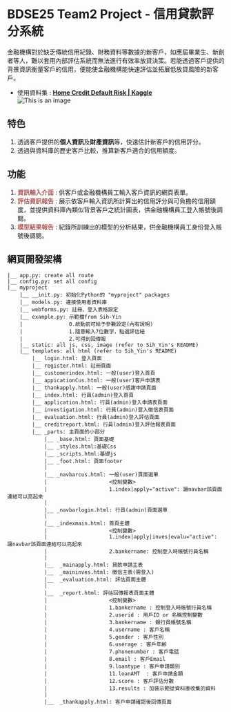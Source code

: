 # BDSE25 Team2 Project - 信用貸款評分系統

金融機構對於缺乏傳統信用紀錄、財務資料等數據的新客戶，如應屆畢業生、新創者等人，難以套用內部評估系統而無法進行有效率放貸決策。若能透過客戶提供的背景資訊衡量客戶的信用，便能使金融機構能快速評估並拓展低放貸風險的新客戶。

* 使用資料集 : **[Home Credit Default Risk | Kaggle](https://www.kaggle.com/c/home-credit-default-risk)**<br>
![This is an image](https://www.homecredit.net/~/media/Images/H/Home-Credit-Group/logo/hcg-logo.png?h=71&iar=0&w=121)

## 特色
1.  透過客戶提供的**個人資訊**及**財產資訊**等，快速估計新客戶的信用評分。
2.  透過與資料庫的歷史客戶比較，推算新客戶適合的信用額度。


## 功能
1.  <span style="color: #AD5A5A">**資訊輸入介面**</span> : 供客戶或金融機構員工輸入客戶資訊的網頁表單。
2.  <span style="color: #AD5A5A">**評估資訊報告**</span> : 展示依客戶輸入資訊所計算出的信用評分與可負擔的信用額度，並提供資料庫內類似背景客戶之統計圖表，供金融機構員工登入帳號後調閱。
3. <span style="color: #AD5A5A">**模型結果報告**</span> : 紀錄所訓練出的模型的分析結果，供金融機構員工身份登入帳號後調閱。

## 網頁開發架構

```
|__ app.py: create all route
|__ config.py: set all config
|__ myproject
    |__ __init.py: 初始化Python的 "myproject" packages
    |__ models.py: 連接使用者資料庫
    |__ webforms.py: 註冊、登入表格設定
    |__ example.py: 示範檔from Sih-Yin
    |               0.啟動前可給予參數設定(內有說明)
    |               1.隨意輸入7位數字，點選評估紐
    |               2.可得到回傳報
    |__ static: all js, css, image (refer to Sih_Yin's README)
    |__ templates: all html (refer to Sih_Yin's README)
        |__ login.html: 登入頁面
        |__ register.html: 註冊頁面
        |__ customerindex.html: 一般(user)登入首頁
        |__ appicationCus.html: 一般(user)客戶申請表
        |__ thankapply.html: 一般(user)感謝申請頁面
        |__ index.html: 行員(admin)登入首頁
        |__ application.html: 行員(admin)登入申請表頁面
        |__ investigation.html: 行員(admin)登入徵信表頁面
        |__ evaluation.html: 行員(admin)登入評估頁面
        |__ creditreport.html: 行員(admin)登入評估報表頁面
        |__ _parts: 主頁面的小部分
            |__ _base.html: 頁面基礎
            |__ _styles.html:基礎Css
            |__ _scripts.html:基礎js
            |__ _foot.html: 頁面footer
            |
            |__ _navbarcus.html: 一般(user)頁面選單
            |                    <控制變數>
            |                    1.index|apply="active": 讓navbar該頁面連結可以亮起來 
            |
            |__ _navbarlogin.html: 行員(admin)頁面選單
            |
            |__ _indexmain.html: 首頁主體
            |                    <控制變數>
            |                    1.index|apply|inves|evalu="active": 讓navbar該頁面連結可以亮起來
            |                    2.bankername: 控制登入時帳號行員名稱
            |
            |__  _mainapply.html: 貸款申請主表
            |__  _maininves.html: 徵信主表(需登入)
            |__  _evaluation.html: 評估頁面主體
            |
            |__  _report.html: 評估回傳報表頁面主體
            |                    <控制變數>
            |                    1.bankername : 控制登入時帳號行員名稱
            |                    2.userid : 用戶ID or 名稱控制變數
            |                    3.bankername : 銀行員帳號名稱
            |                    4.username : 客戶名稱
            |                    5.gender : 客戶性別
            |                    6.userage : 客戶年齡
            |                    7.phonenumber : 客戶電話
            |                    8.email : 客戶Email
            |                    9.loantype : 客戶申請類別
            |                    11.loanAMT  : 客戶申請金額
            |                    12.score : 客戶評估分數
            |                    13.results : 加裝示範從資料庫收集的資料
            |
            |__  _thankapply.html: 客戶申請確認後回傳頁面
```